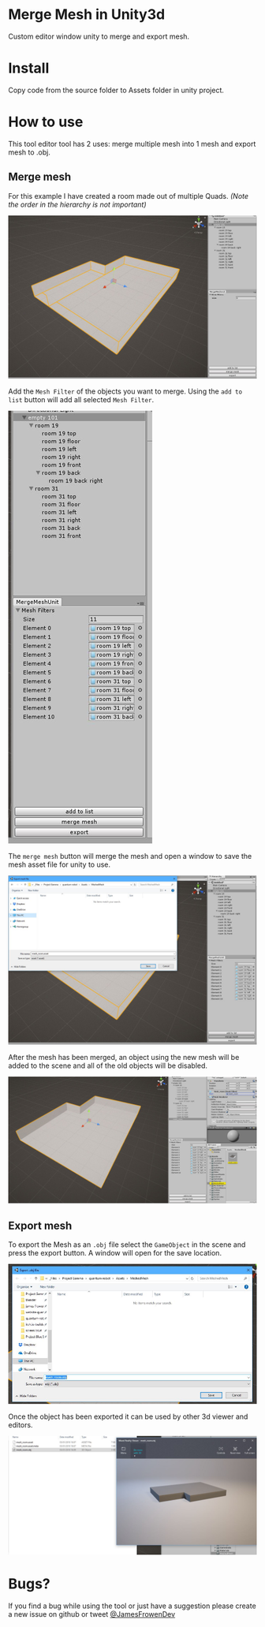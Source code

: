 # Merge Mesh in Unity3d

Custom editor window unity to merge and export mesh.

# Install

Copy code from the source folder to Assets folder in unity project.

# How to use

This tool editor tool has 2 uses: merge multiple mesh into 1 mesh and export mesh to .obj.

## Merge mesh

For this example I have created a room made out of multiple Quads. *(Note the order in the hierarchy is not important)*

![room made of multiple mesh](./docs/1.jpg)

Add the `Mesh Filter` of the objects you want to merge. Using the `add to list` button will add all selected `Mesh Filter`.

![adding mesh to merge list](./docs/2.jpg)

The `merge mesh` button will merge the mesh and open a window to save the mesh asset file for unity to use.
 
![merge mesh save window](./docs/3.jpg)

After the mesh has been merged, an object using the new mesh will be added to the scene and all of the old objects will be disabled.

![saved mesh in asset folder](./docs/4.jpg)

## Export mesh

To export the Mesh as an `.obj` file select the `GameObject` in the scene and press the export button. A window will open for the save location.

![export mesh save window](./docs/5.jpg)

Once the object has been exported it can be used by other 3d viewer and editors.

![exported mesh being opened in 3d model viewer](./docs/6.jpg)

# Bugs?

If you find a bug while using the tool or just have a suggestion please create a new issue on github or tweet [@JamesFrowenDev](https://twitter.com/JamesFrowenDev) 